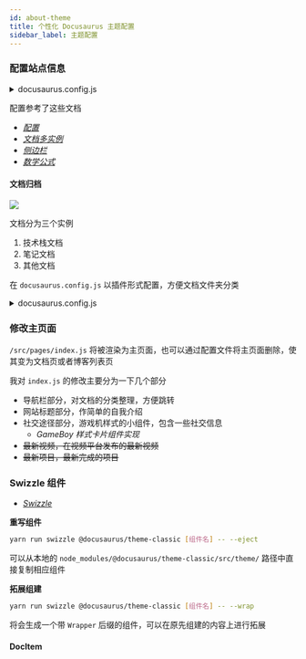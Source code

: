 ```yaml
---
id: about-theme
title: 个性化 Docusaurus 主题配置
sidebar_label: 主题配置
---
```


### 配置站点信息
<details>
<summary>
  docusaurus.config.js
</summary>

```js
// @ts-check
// Note: type annotations allow type checking and IDEs autocompletion

const lightCodeTheme = require('prism-react-renderer/themes/github');
const darkCodeTheme = require('prism-react-renderer/themes/dracula');

/** @type {import('@docusaurus/types').Config} */
const config = {
  title: "Rcxxx's Personal Site",
  tagline: '',
  onBrokenLinks: 'throw',
  onBrokenMarkdownLinks: 'warn',
  favicon: 'img/icons/game.png',
  url: 'https://sinnammanyo.cn',
  baseUrl: '/',
  trailingSlash: false,
  // GitHub pages deployment config.
  // If you aren't using GitHub pages, you don't need these.
  organizationName: 'rcxxx', // Usually your GitHub org/user name.
  projectName: 'rcxxx.github.io', // Usually your repo name.
  deploymentBranch: 'master',
  // Even if you don't use internalization, you can use this field to set useful
  // metadata like html lang. For example, if your site is Chinese, you may want
  // to replace "en" with "zh-Hans".
  i18n: {
    defaultLocale: 'zh-Hans',
    locales: ['zh-Hans'],
  },

  presets: [
    [
      'classic',
      /** @type {import('@docusaurus/preset-classic').Options} */
      ({
        docs: {
        path: 'docs/docs',
          sidebarPath: require.resolve('./sidebars/sidebars.js'),
          remarkPlugins: [[require('remark-math'),{ strict: false }], require('mdx-mermaid')],
          rehypePlugins: [require('rehype-katex')],
          // Please change this to your repo.
          // Remove this to remove the "edit this page" links.
          editUrl:
            'https://github.com/rcxxx/sinnammanyo.cn/tree/master',
        },
        blog: {
          showReadingTime: true,
          readingTime: ({content, frontMatter, defaultReadingTime}) =>
            frontMatter.hide_reading_time
              ? undefined
              : defaultReadingTime({content}),
          remarkPlugins: [[require('remark-math'),{ strict: false }], require('mdx-mermaid')],
          rehypePlugins: [require('rehype-katex')],
          postsPerPage: 'ALL',
          blogSidebarCount: 'ALL',
          blogSidebarTitle: '🔖所有文章',
          editUrl:
            'https://github.com/rcxxx/sinnammanyo.cn/tree/master',
        },
        theme: {
          customCss: require.resolve('./src/css/custom.css'),
        },
      }),
    ],
  ],
  stylesheets: [
    {
      href: '/katex/katex.min.css',
      type: 'text/css',
      crossorigin: 'anonymous',
    },
  ],
  plugins: [
    [
      '@docusaurus/plugin-content-docs',
      {
        id: 'notes',
        path: 'docs/notes',
        routeBasePath: 'notes',
        sidebarPath: require.resolve('./sidebars/sidebars_notes.js'),
        editUrl:
        'https://github.com/rcxxx/sinnammanyo.cn/tree/master',
      },
    ],
        [
      '@docusaurus/plugin-content-docs',
      {
        id: 'stack',
        path: 'docs/stack',
        routeBasePath: 'stack',
        sidebarPath: require.resolve('./sidebars/sidebars_stack.js'),
        remarkPlugins: [[require('remark-math'),{ strict: false }], require('mdx-mermaid')],
        rehypePlugins: [require('rehype-katex')],
        editUrl:
        'https://github.com/rcxxx/sinnammanyo.cn/tree/master',
      },
    ],
  ],

  themeConfig:
    /** @type {import('@docusaurus/preset-classic').ThemeConfig} */
    ({
      colorMode: {
        defaultMode: 'light',
      },
      navbar: {
        title: 'Home',
        logo: {
          alt: 'My Site Logo',
          src: 'img/icons/rikka_ssss_pixel_art.png',
        },
        items: [
          {
            to: '/blog', 
            label: 'Blog', 
            position: 'left'},
          {
            type: 'dropdown',
            to: '/docs',
            label: '🛸 Stack',
            position: 'left',
            items: [
              {label: '🔌 Devices', to:'stack/category/devices'},
              {label: '💽 System', to:'stack/category/devices'},
              {label: '⌨️ Programming', to:'stack/category/C-C_plus_plus'},
              {label: '👀 CV & Robot', to:'stack/category/OpenCV'},
              {label: '🧠 ML & DL', to:'stack/category/ml-dl'},
              {label: '🔩 Handmade', to:'stack/category/Fusion 360'},
            ],
          },
          {
            type: 'dropdown',
            label: '✒️ Notes',
            position: 'left',
            items: [
              {label: '📚 读书笔记', to:'notes/'},
            //   {label: '✏️ 随笔', to:'ReadingNote/'},
            ],
          },
          {
            to: 'docs/category/just-paly',
            position: 'right',
            className: 'heafer-life-icon',
            
          },
          {
            to: 'docs/category/studio',
            position: 'right',
            className: 'heafer-studio-icon'
          },
          {
            href: 'https://github.com/rcxxx/sinnammanyo.cn',
            position: 'right',
            className: 'header-github-link',
          },
        ],
      },
      docs: {
        sidebar: {
          hideable: true,
          autoCollapseCategories: true,
        },
      },
      footer: {
        style: 'dark',
        links: [
          {
            title: 'More',
            items: [
              {
                label: 'My GitHub',
                href: 'https://github.com/rcxxx',
              },              
            ],
          },
        ],
        copyright: `Copyright © ${new Date().getFullYear()} 🌈RCXXX. Built with Docusaurus.`,
      },
      prism: {
        theme: lightCodeTheme,
        darkTheme: darkCodeTheme,
      },
    }),
};

module.exports = config;
```

</details>

配置参考了这些文档
- _[配置](https://docusaurus.io/zh-CN/docs/configuration)_
- _[文档多实例](https://docusaurus.io/zh-CN/docs/docs-multi-instance)_
- _[侧边栏](https://docusaurus.io/zh-CN/docs/sidebar)_
- _[数学公式](https://docusaurus.io/zh-CN/docs/markdown-features/math-equations)_

#### 文档归档

![](https://pictures-1304295136.cos.ap-guangzhou.myqcloud.com/screenshot/site/docs-struct.png)

文档分为三个实例
1. 技术栈文档
2. 笔记文档
3. 其他文档

在 `docusaurus.config.js` 以插件形式配置，方便文档文件夹分类

<details>
<summary>
  docusaurus.config.js
</summary>

``` js
// ...
plugins: [
[
    '@docusaurus/plugin-content-docs',
    {
        id: 'notes',
        path: 'docs/notes',
        routeBasePath: 'notes',
        sidebarPath: require.resolve('./sidebars/sidebars_notes.js'),
        },
    ],
    [
        '@docusaurus/plugin-content-docs',
        {
        id: 'stack',
        path: 'docs/stack',
        routeBasePath: 'stack',
        sidebarPath: require.resolve('./sidebars/sidebars_stack.js'),
        },
    ],
],
// ...
```

</details>

### 修改主页面

`/src/pages/index.js` 将被渲染为主页面，也可以通过配置文件将主页面删除，使其变为文档页或者博客列表页

我对 `index.js` 的修改主要分为一下几个部分
- 导航栏部分，对文档的分类整理，方便跳转
- 网站标题部分，作简单的自我介绍
- 社交途径部分，游戏机样式的小组件，包含一些社交信息
  - _GameBoy 样式卡片组件实现_
- ~~最新视频，在视频平台发布的最新视频~~
- ~~最新项目，最新完成的项目~~

### Swizzle 组件
- _[Swizzle](https://docusaurus.io/zh-CN/docs/swizzling)_

**重写组件**
``` bash
yarn run swizzle @docusaurus/theme-classic [组件名] -- --eject
```

可以从本地的 `node_modules/@docusaurus/theme-classic/src/theme/` 路径中直接复制相应组件

**拓展组建**
``` bash
yarn run swizzle @docusaurus/theme-classic [组件名] -- --wrap
```

将会生成一个带 `Wrapper` 后缀的组件，可以在原先组建的内容上进行拓展

#### DocItem

